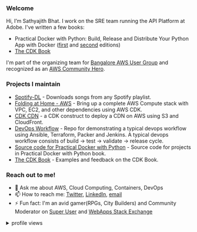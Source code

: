 ### Welcome

Hi, I’m Sathyajith Bhat. I work on the SRE team running the API Platform at Adobe. I've written a few books: 

- Practical Docker with Python: Build, Release and Distribute Your Python App with Docker ([first](https://bit.ly/practical-docker-1e) and [second](https://bit.ly/practical-docker-2e) editions)
- [The CDK Book](https://www.thecdkbook.com/)

I'm part of the organizing team for [Bangalore AWS User Group](https://awsugblr.in) and recognized as an [AWS Community Hero](https://aws.amazon.com/developer/community/heroes/sathyajith-bhat/).


### Projects I maintain

- [Spotify-DL](https://github.com/SathyaBhat/spotify-dl) - Downloads songs from any Spotify playlist.
- [Folding at Home - AWS](https://github.com/SathyaBhat/folding-aws) - Bring up a complete AWS Compute stack with VPC, EC2, and other dependencies using AWS CDK.
- [CDK CDN](https://github.com/SathyaBhat/cdk-cdn) - a CDK construct to deploy a CDN on AWS using S3 and CloudFront.
- [DevOps Workflow](https://github.com/SathyaBhat/devops-workflow) - Repo for demonstrating a typical devops workflow using Ansible, Terraform, Packer and Jenkins. A typical devops workflow consists of build -> test -> validate -> release cycle.
- [Source code for Practical Docker with Python](https://github.com/apress/practical-docker-with-python) - Source code for projects in Practical Docker with Python book.
- [The CDK Book](https://github.com/cdkbook) - Examples and feedback on the CDK Book.

### Reach out to me! 

- 💬 Ask me about AWS, Cloud Computing, Containers, DevOps
- 📫 How to reach me: [Twitter](https://twitter.com/sathyabhat), [LinkedIn](https://linkedin.com/in/sathyabhat), [email](mailto:github@sathyasays.com)
- ⚡ Fun fact: I'm an avid gamer(RPGs, City Builders) and Community Moderator on [Super User](https://superuser.com/users/4377/sathyajith-bhat?tab=profile) and [WebApps Stack Exchange](https://webapps.stackexchange.com/users/310/sathyajith-bhat)

<details>
<summary>profile views</summary>

![stats](https://komarev.com/ghpvc/?username=sathyabhat&color=blue)

</details>

